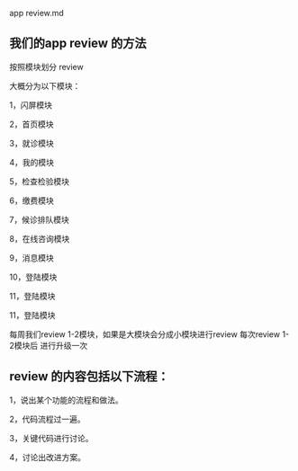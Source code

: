 app review.md

## 我们的app review 的方法

按照模块划分 review

大概分为以下模块：

1，闪屏模块

2，首页模块

3，就诊模块

4，我的模块

5，检查检验模块

6，缴费模块

7，候诊排队模块

8，在线咨询模块

9，消息模块

10，登陆模块

11，登陆模块

11，登陆模块


每周我们review 1-2模块，如果是大模块会分成小模块进行review
每次review 1-2模块后 进行升级一次

## review 的内容包括以下流程：
1，说出某个功能的流程和做法。

2，代码流程过一遍。

3，关键代码进行讨论。

4，讨论出改进方案。
